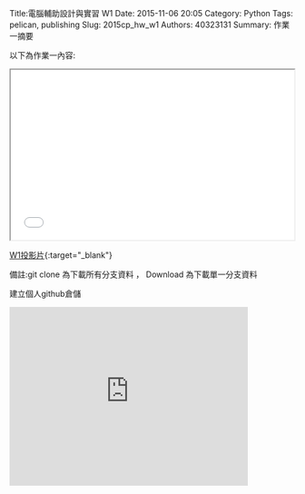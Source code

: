 Title:電腦輔助設計與實習  W1
Date: 2015-11-06 20:05
Category: Python
Tags: pelican, publishing
Slug: 2015cp_hw_w1
Authors: 40323131
Summary: 作業一摘要

以下為作業一內容:

<iframe src="40323131_cp_w1_p.html" width="500" height="300"></iframe>

[W1投影片](40323131_cp_w1_p.html){:target="_blank"}

備註:git clone 為下載所有分支資料 ， Download 為下載單一分支資料

建立個人github倉儲
<iframe width="420" height="315" src="https://www.youtube.com/embed/3CBYK--pwKU" frameborder="0" allowfullscreen></iframe>

